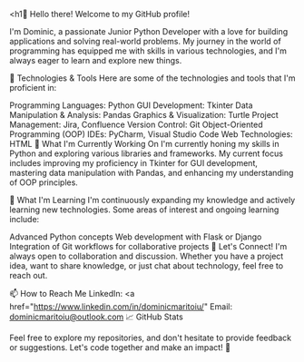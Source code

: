<h1👋 Hello there!
Welcome to my GitHub profile!</h1>
<p>I'm Dominic, a passionate Junior Python Developer with a love for building applications and solving real-world problems. My journey in the world of programming has equipped me with skills in various technologies, and I'm always eager to learn and explore new things.</p>

🔧 Technologies & Tools
Here are some of the technologies and tools that I'm proficient in:

Programming Languages: Python
GUI Development: Tkinter
Data Manipulation & Analysis: Pandas
Graphics & Visualization: Turtle
Project Management: Jira, Confluence
Version Control: Git
Object-Oriented Programming (OOP)
IDEs: PyCharm, Visual Studio Code
Web Technologies: HTML
🚀 What I'm Currently Working On
I'm currently honing my skills in Python and exploring various libraries and frameworks. My current focus includes improving my proficiency in Tkinter for GUI development, mastering data manipulation with Pandas, and enhancing my understanding of OOP principles.

🌱 What I'm Learning
I'm continuously expanding my knowledge and actively learning new technologies. Some areas of interest and ongoing learning include:

Advanced Python concepts
Web development with Flask or Django
Integration of Git workflows for collaborative projects
🤝 Let's Connect!
I'm always open to collaboration and discussion. Whether you have a project idea, want to share knowledge, or just chat about technology, feel free to reach out.

📫 How to Reach Me
LinkedIn: <a href="https://www.linkedin.com/in/dominicmaritoiu/"
Email: dominicmaritoiu@outlook.com
📈 GitHub Stats

Feel free to explore my repositories, and don't hesitate to provide feedback or suggestions. Let's code together and make an impact! 🚀
